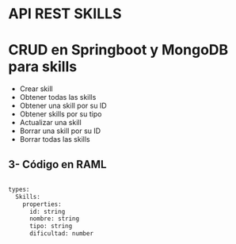 # API REST SKILLS

# CRUD en Springboot y MongoDB para skills

- Crear skill
- Obtener todas las skills
- Obtener una skill por su ID
- Obtener skills por su tipo
- Actualizar una skill
- Borrar una skill por su ID
- Borrar todas las skills

## 3- Código en RAML

```bash

types:
  Skills:
    properties:
      id: string
      nombre: string
      tipo: string
      dificultad: number

```